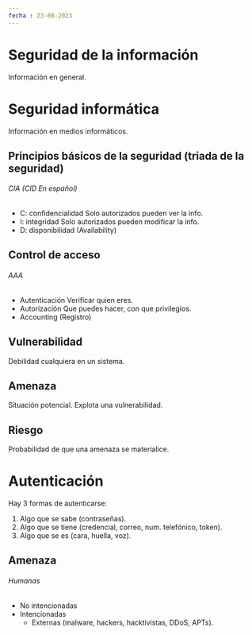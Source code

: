 ```yaml
---
fecha : 23-08-2023
---
```

# Seguridad de la información
Información en general.
# Seguridad informática
Información en medios informáticos.

## Principios básicos de la seguridad (triada de la seguridad)
###### CIA (CID En español)
- C: confidencialidad
	Solo autorizados pueden ver la info.
- I: integridad
	Solo autorizados pueden modificar la info.
- D: disponibilidad (Availability)

## Control de acceso
###### AAA
- Autenticación
	Verificar quien eres.
- Autorización
	Que puedes hacer, con que privilegios.
- Accounting (Registro)
	
## Vulnerabilidad
Debilidad cualquiera en un sistema.
## Amenaza
Situación potencial.
Explota una vulnerabilidad.
## Riesgo
Probabilidad de que una amenaza se materialice. 

# Autenticación
Hay 3 formas de autenticarse:
1. Algo que se sabe (contraseñas).
2. Algo que se tiene (credencial, correo, num. telefónico, token).
3. Algo que se es (cara, huella, voz).

## Amenaza
###### Humanas
- No intencionadas
- Intencionadas
	- Externas (malware, hackers, hacktivistas, DDoS, APTs).